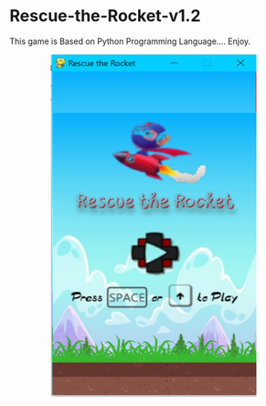 # Rescue-the-Rocket-v1.2
This game is Based on Python Programming Language.... Enjoy.

<p align="center">
  <img width="360" height="600" src="https://github.com/RohitRai300/Rescue-the-Rocket-v1.2/blob/main/GamePlay_ScreenShots/Screenshot%20(829).png">
</p>
 
